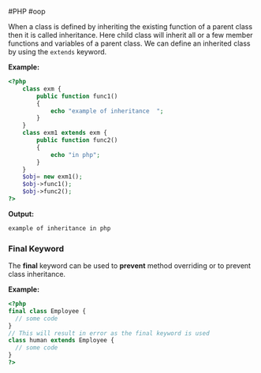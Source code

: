 #PHP #oop 

When a class is defined by inheriting the existing function of a parent class then it is called inheritance. Here child class will inherit all or a few member functions and variables of a parent class. We can define an inherited class by using the `extends` keyword.

**Example:**

```php
<?php  
    class exm {  
        public function func1()  
        {  
            echo "example of inheritance  ";  
        }     
    }  
    class exm1 extends exm {  
        public function func2()  
        {  
            echo "in php";  
        }     
    }  
    $obj= new exm1();  
    $obj->func1();  
    $obj->func2();  
?>
```

**Output:**

```php
example of inheritance in php
```

### Final Keyword

The **final** keyword can be used to **prevent** method overriding or to prevent class inheritance. 

**Example:**

```php
<?php
final class Employee {
  // some code
}
// This will result in error as the final keyword is used
class human extends Employee {
  // some code
}
?>
```
